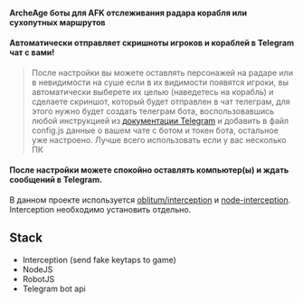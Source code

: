 #### ArcheAge боты для AFK отслеживания радара корабля или сухопутных маршрутов
#### Автоматически отправляет скришноты игроков и кораблей в Telegram чат с вами!

> После настройки вы можете оставлять персонажей на радаре или в невидимости на суше если в их видимости появятся игроки, вы автоматически выберете их целью (наведетесь на корабль) и сделаете скриншот, который будет отправлен в чат телеграм, для этого нужно будет создать телеграм бота, воспользовавшись любой инструкцией из [документации Telegram](https://core.telegram.org/api) и добавить в файл config.js данные о вашем чате с ботом и токен бота, остальное уже настроено.
> Лучше всего использовать если у вас несколько ПК

#### После настройки можете спокойно оставлять компьютер(ы) и ждать сообщений в Telegram.

В данном проекте используется [oblitum/interception](https://github.com/oblitum/Interception) и [node-interception](https://github.com/Rami-Sabbagh/node-interception). Interception необходимо установить отдельно.


## Stack
 - Interception (send fake keytaps to game)
 - NodeJS
 - RobotJS
 - Telegram bot api